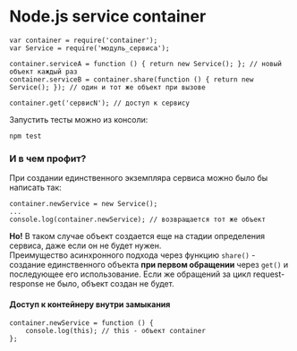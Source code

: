 # Node.js service container

```node
var container = require('container');
var Service = require('модуль_сервиса');

container.serviceA = function () { return new Service(); }; // новый объект каждый раз
container.serviceB = container.share(function () { return new Service(); }); // один и тот же объект при вызове

container.get('сервисN'); // доступ к сервису
```

Запустить тесты можно из консоли:
```
npm test
```

### И в чем профит?

При создании единственного экземпляра сервиса можно было бы написать так:
```node
container.newService = new Service();
...
console.log(container.newService); // возвращается тот же объект
```
**Но!** В таком случае объект создается еще на стадии определения сервиса, даже если он не будет нужен.<br>
Преимущество асинхронного подхода через функцию `share()` - создание единственного объекта **при первом обращении** через `get()` и последующее его использование. Если же обращений за цикл request-response не было, объект создан не будет.

#### Доступ к контейнеру внутри замыкания

```node
container.newService = function () {
    console.log(this); // this - объект container
};
```
